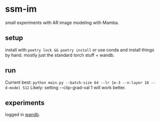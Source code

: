 # ssm-im
small experiments with AR image modeling with Mamba.

## setup
install with `poetry lock && poetry install` or use conda and install things by hand.
mostly just the standard torch stuff + wandb.

## run
Current best:
`python main.py --batch-size 64 --lr 1e-3 --n-layer 16 --d-model 512`
Likely: setting --clip-grad-val 1 will work better.

## experiments
logged in [wandb](https://wandb.ai/chiu-justin-t/ssm-cifar-tokenized).
